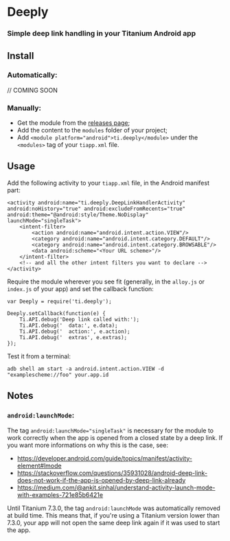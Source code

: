 # Deeply

### Simple deep link handling in your Titanium Android app

## Install
### Automatically:
// COMING SOON
### Manually:
- Get the module from the [releases page](https://github.com/caffeinalab/ti.deeply/releases);
- Add the content to the `modules` folder of your project;
- Add `<module platform="android">ti.deeply</module>` under the `<modules>` tag of your `tiapp.xml` file.

## Usage

Add the following activity to your `tiapp.xml` file, in the Android manifest part:
```
<activity android:name="ti.deeply.DeepLinkHandlerActivity" android:noHistory="true" android:excludeFromRecents="true" android:theme="@android:style/Theme.NoDisplay" launchMode="singleTask">
	<intent-filter>
		<action android:name="android.intent.action.VIEW"/>
		<category android:name="android.intent.category.DEFAULT"/>
		<category android:name="android.intent.category.BROWSABLE"/>
		<data android:scheme="<Your URL scheme>"/>
	</intent-filter>
	<!-- and all the other intent filters you want to declare -->
</activity>
```

Require the module wherever you see fit (generally, in the `alloy.js` or `index.js` of your app) and set the callback function:
```
var Deeply = require('ti.deeply');

Deeply.setCallback(function(e) {
	Ti.API.debug('Deep link called with:');
	Ti.API.debug('  data:', e.data);
	Ti.API.debug('  action:', e.action);
	Ti.API.debug('  extras', e.extras);
});
```

Test it from a terminal:
```
adb shell am start -a android.intent.action.VIEW -d "examplescheme://foo" your.app.id
```

## Notes

### **`android:launchMode`:**
The tag `android:launchMode="singleTask"` is necessary for the module to work correctly when the app is opened from a closed state by a deep link.
If you want more informations on why this is the case, see:
- https://developer.android.com/guide/topics/manifest/activity-element#lmode
- https://stackoverflow.com/questions/35931028/android-deep-link-does-not-work-if-the-app-is-opened-by-deep-link-already
- https://medium.com/@ankit.sinhal/understand-activity-launch-mode-with-examples-721e85b6421e

Until Titanium 7.3.0, the tag `android:launchMode` was automatically removed at build time. This means that, if you're using a Titanium version lower than 7.3.0, your app will not open the same deep link again if it was used to start the app.
